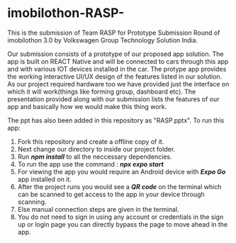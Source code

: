 # imobilothon-RASP-

This is the submission of Team RASP for Prototype Submission Round of imobilothon 3.0 by Volkswagen Group Technology Solution India.

Our submission consists of a prototype of our proposed app solution. The app is built on REACT Native and will be connected to cars through this app and with various IOT devices installed in the car. The protype app provides the working interactive UI/UX design of the features listed in our solution. As our project required hardware too we have provided just the interface on which it will work(things like forming group, dashboard etc). The presentation provided along with our submission lists the features of our app and basically how we would make this thing work. 

The ppt has also been added in this repository as "RASP.pptx".
To run this app:
1. Fork this repository and create a offline copy of it.
2. Next change our directory to inside our project folder.
3. Run ___npm install___ to all the neccessary dependencies.
4. To run the app use the command : ___npx expo start___
5. For viewing the app you would require an Android device with ___Expo Go___ app installed on it.
6. After the project runs you would see a ___QR code___ on the terminal which can be scanned to get access to the app in your device through scanning.
7. Else manual connection steps are given in the terminal.
8. You do not need to sign in using any account or credentials in the sign up or login page you can directly bypass the page to move ahead in the app.

